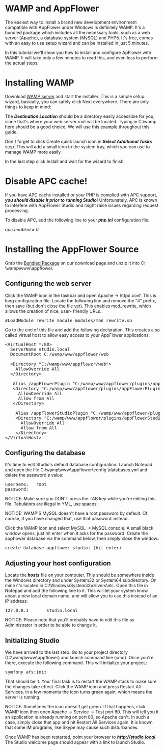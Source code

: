 # WAMP and AppFlower

The easiest way to install a brand new development environment compatible with AppFlower under Windows is definitely WAMP. It's a bundled package 
which includes all the necessary tools, such as a web server (Apache), a database system (MySQL) and PHP5. It's free, comes with an easy to use setup 
wizard and can be installed in just 5 minutes.

In this tutorial we'll show you how to install and configure ApFlower with WAMP. It will take only a few minutes to read this, and even less to 
perform the actual steps. 

# Installing WAMP

Download <a href="http://www.wampserver.com/en/download.php">WAMP server</a> and start the installer. This is a simple setup wizard, 
basically, you can safely click Next everywhere. There are only things to keep in mind:

The ***Destination Location*** should be a directory easily accessible for you, since that's where your web server root will be located. Typing in 
C:\wamp here should be a good choice. We will use this example throughout this guide.

Don't forget to click Create quick launch icon in ***Select Additional Tasks*** step. This will add a small icon 
to the system tray, which you can use to manage WAMP more easily.

In the last step click Install and wait for the wizard to finish.

# Disable APC cache!

If you have <a href="http://php.net/manual/en/book.apc.php">APC</a> cache  installed or your PHP is complied with APC support, ***you should disable it prior to running Studio***! Unfortunately, APC is known to interfere with AppFlower Studio and might raise issues regarding request processing. 

To disable APC, add the following line to your ***php.ini*** configuration file:

_apc.enabled = 0_

# Installing the AppFlower Source

Grab the <a href="http://www.appflower.com/cms/download">Bundled Package</a> on our download page and unzip it into C:
\wamp\www\appflower.

## Configuring the web server

Click the WAMP icon in the taskbar and open Apache -> httpd.conf. This is long configuration file. Locate the 
following line and remove the "#" prefix, then save (but don't close the file yet). This enables mod_rewrite, which allows the creation of nice, user-
friendly URLs.:

<pre >
#LoadModule rewrite_module modules/mod_rewrite.so
</pre>


Go to the end of this file and add the following declaration. This creates a so called virtual host to allow easy access to your AppFlower 
applications:

<pre >
&lt;VirtualHost *:80&gt;
  ServerName studio.local
  DocumentRoot C:/wamp/www/appflower/web

  &lt;Directory "C:/wamp/www/appflower/web"&gt;
    AllowOverride All
  &lt;/Directory&gt;

   Alias /appFlowerPlugin "C:/wamp/www/appflower/plugins/appFlowerPlugin/web"
   &lt;Directory "C:/wamp/www/appflower/plugins/appFlowerPlugin/web"&gt;
     AllowOverride All                                                       
     Allow from All                                                          
   &lt;/Directory&gt;                                                                
                                                                                
    Alias /appFlowerStudioPlugin "C:/wamp/www/appflower/plugins/appFlowerStudioPlugin/web"
    &lt;Directory "C:/wamp/www/appflower/plugins/appFlowerStudioPlugin/web"&gt;
      AllowOverride All                                                       
      Allow from All                                                          
    &lt;/Directory&gt; 
&lt;/VirtualHost&gt;
</pre>

## Configuring the database

It's time to edit Studio's default database configuration. Launch Notepad and open the file C:\wamp\www\appflower\config
\databases.yml and delete the password's value:

<pre >
username:   root
password:   
</pre>

NOTICE: Make sure you DON'T press the TAB key while you're editing this file. Tabulators are illegal in YML, use spaces.

NOTICE: WAMP'S MySQL doesn't have a root password by default. Of course, if you have changed that, use that password instead.

Click the WAMP icon and select MySQL -> MySQL console. A small black window opens, just hit enter when it asks for 
the password. Create the appflower database via the command below, then simply close the window.:

<pre >
create database appflower_studio; (hit enter)
</pre>

## Adjusting your host configuration

Locate the ***hosts*** file on your computer. This should be somewhere inside the Windows directory and under System32 or System64 subdirectory. On 
mine it's located in C:\Windows\System32\drivers\etc. Open this file in Notepad and add the following line to it. 
This will let your system know about a new local domain name, and will allow you to use this instead of an IP address:

<pre >
127.0.0.1       studio.local
</pre>

NOTICE: Please note that you'll probably have to edit this file as Administrator in order to be able to change it.

## Initializing Studio

We have arrived to the last step. Go to your project directory (C:\wamp\www\appflower) and launch command line (cmd). Once you're there, execute the following command. This will initialize your project.:

<pre >
symfony afs:init
</pre>

That should be it. Your final task is to restart the WAMP stack to make sure the changes take effect. Click the WAMP icon and press <span 
class="code_snippet">Restart All Services. In a few moments the icon turns green again, which means the server is running.

NOTICE: Sometimes the icon doesn't get green. If that happens, click WAMP icon then open Apache -> Service -> Test 
port 80. This will tell you if an application is already running on port 80, so Apache can't. In such a case, simply close that app and hit 
Restart All Services again. It is known that some IM programs, like Skype may cause such disturbances. 

Once WAMP has been restarted, point your browser to ***http://studio.local***. The Studio welcome page should appear with a link to launch 
Studio.


